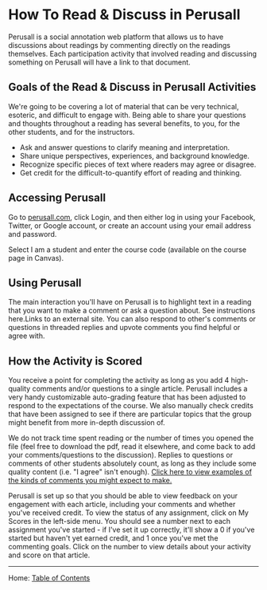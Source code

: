 # How To Read & Discuss in Perusall

Perusall is a social annotation web platform that allows us to have discussions about readings by commenting directly on the readings themselves. Each participation activity that involved reading and discussing something on Perusall will have a link to that document.

## Goals of the Read & Discuss in Perusall Activities

We're going to be covering a lot of material that can be very technical, esoteric, and difficult to engage with. Being able to share your questions and thoughts throughout a reading has several benefits, to you, for the other students, and for the instructors.

- Ask and answer questions to clarify meaning and interpretation.
- Share unique perspectives, experiences, and background knowledge.
- Recognize specific pieces of text where readers may agree or disagree.
- Get credit for the difficult-to-quantify effort of reading and thinking.

## Accessing Perusall

Go to [perusall.com](https://www.perusall.com/), click Login, and then either log in using your Facebook, Twitter, or Google account, or create an account using your email address and password.

Select I am a student and enter the course code (available on the course page in Canvas).

## Using Perusall

The main interaction you'll have on Perusall is to highlight text in a reading that you want to make a comment or ask a question about. See instructions here.Links to an external site. You can also respond to other's comments or questions in threaded replies and upvote comments you find helpful or agree with.

## How the Activity is Scored

You receive a point for completing the activity as long as you add 4 high-quality comments and/or questions to a single article. Perusall includes a very handy customizable auto-grading feature that has been adjusted to respond to the expectations of the course. We also manually check credits that have been assigned to see if there are particular topics that the group might benefit from more in-depth discussion of.

We do not track time spent reading or the number of times you opened the file (feel free to download the pdf, read it elsewhere, and come back to add your comments/questions to the discussion). Replies to questions or comments of other students absolutely count, as long as they include some quality content (i.e. "I agree" isn't enough). [Click here to view examples of the kinds of comments you might expect to make.](https://public.perusall.com/downloads/scoring-examples.pdf)

Perusall is set up so that you should be able to view feedback on your engagement with each article, including your comments and whether you've received credit. To view the status of any assignment, click on My Scores in the left-side menu. You should see a number next to each assignment you've started - if I've set it up correctly, it'll show a 0 if you've started but haven't yet earned credit, and 1 once you've met the commenting goals. Click on the number to view details about your activity and score on that article.

-----

Home: [Table of Contents](../README.md)
